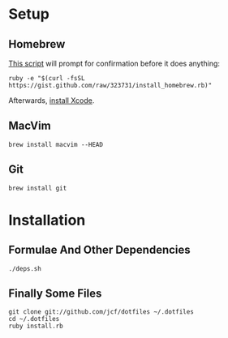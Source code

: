 # Setup

## Homebrew

[This script][gist] will prompt for confirmation before it does anything:

    ruby -e "$(curl -fsSL https://gist.github.com/raw/323731/install_homebrew.rb)"

Afterwards, [install Xcode][xcode].

## MacVim

    brew install macvim --HEAD

## Git

    brew install git

# Installation

## Formulae And Other Dependencies

    ./deps.sh

## Finally Some Files

    git clone git://github.com/jcf/dotfiles ~/.dotfiles
    cd ~/.dotfiles
    ruby install.rb

[gist]:http://gist.github.com/323731
[xcode]:http://developer.apple.com/technologies/xcode.html

